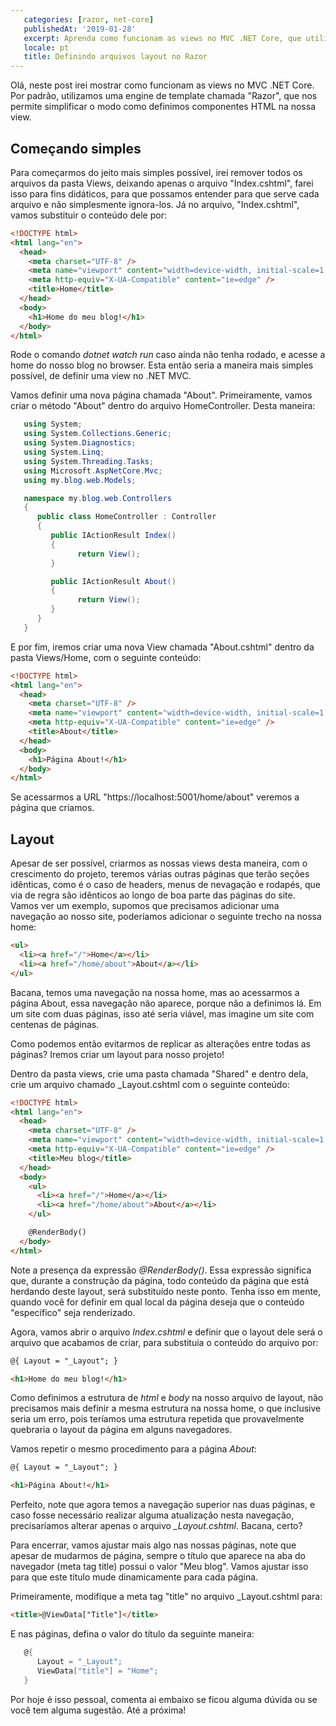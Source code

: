 ```yaml
---
   categories: [razor, net-core]
   publishedAt: '2019-01-28'
   excerpt: Aprenda como funcionam as views no MVC .NET Core, que utilizam a engine de template chamada Razor.
   locale: pt
   title: Definindo arquivos layout no Razor
---
```


Olá, neste post irei mostrar como funcionam as views no MVC .NET Core. Por padrão, utilizamos uma engine de template chamada "Razor", que nos permite simplificar o modo como definimos componentes HTML na nossa view.

## Começando simples

Para começarmos do jeito mais simples possível, irei remover todos os arquivos da pasta Views, deixando apenas o arquivo "Index.cshtml", farei isso para fins didáticos, para que possamos entender para que serve cada arquivo e não simplesmente ignora-los. Já no arquivo, "Index.cshtml", vamos substituir o conteúdo dele por:

```html
<!DOCTYPE html>
<html lang="en">
  <head>
    <meta charset="UTF-8" />
    <meta name="viewport" content="width=device-width, initial-scale=1.0" />
    <meta http-equiv="X-UA-Compatible" content="ie=edge" />
    <title>Home</title>
  </head>
  <body>
    <h1>Home do meu blog!</h1>
  </body>
</html>
```

Rode o comando _dotnet watch run_ caso ainda não tenha rodado, e acesse a home do nosso blog no browser. Esta então seria a maneira mais simples possível, de definir uma view no .NET MVC.

Vamos definir uma nova página chamada "About". Primeiramente, vamos criar o método "About" dentro do arquivo HomeController. Desta maneira:

```c#
   using System;
   using System.Collections.Generic;
   using System.Diagnostics;
   using System.Linq;
   using System.Threading.Tasks;
   using Microsoft.AspNetCore.Mvc;
   using my.blog.web.Models;

   namespace my.blog.web.Controllers
   {
      public class HomeController : Controller
      {
         public IActionResult Index()
         {
               return View();
         }

         public IActionResult About()
         {
               return View();
         }
      }
   }
```

E por fim, iremos criar uma nova View chamada "About.cshtml" dentro da pasta Views/Home, com o seguinte conteúdo:

```html
<!DOCTYPE html>
<html lang="en">
  <head>
    <meta charset="UTF-8" />
    <meta name="viewport" content="width=device-width, initial-scale=1.0" />
    <meta http-equiv="X-UA-Compatible" content="ie=edge" />
    <title>About</title>
  </head>
  <body>
    <h1>Página About!</h1>
  </body>
</html>
```

Se acessarmos a URL "https://localhost:5001/home/about" veremos a página que criamos.

## Layout

Apesar de ser possível, criarmos as nossas views desta maneira, com o crescimento do projeto, teremos várias outras páginas que terão seções idênticas, como é o caso de headers, menus de nevagação e rodapés, que via de regra são idênticos ao longo de boa parte das páginas do site. Vamos ver um exemplo, supomos que precisamos adicionar uma navegação ao nosso site, poderíamos adicionar o seguinte trecho na nossa home:

```html
<ul>
  <li><a href="/">Home</a></li>
  <li><a href="/home/about">About</a></li>
</ul>
```

Bacana, temos uma navegação na nossa home, mas ao acessarmos a página About, essa navegação não aparece, porque não a definimos lá. Em um site com duas páginas, isso até seria viável, mas imagine um site com centenas de páginas.

Como podemos então evitarmos de replicar as alterações entre todas as páginas? Iremos criar um layout para nosso projeto!

Dentro da pasta views, crie uma pasta chamada "Shared" e dentro dela, crie um arquivo chamado \_Layout.cshtml com o seguinte conteúdo:

```html
<!DOCTYPE html>
<html lang="en">
  <head>
    <meta charset="UTF-8" />
    <meta name="viewport" content="width=device-width, initial-scale=1.0" />
    <meta http-equiv="X-UA-Compatible" content="ie=edge" />
    <title>Meu blog</title>
  </head>
  <body>
    <ul>
      <li><a href="/">Home</a></li>
      <li><a href="/home/about">About</a></li>
    </ul>

    @RenderBody()
  </body>
</html>
```

Note a presença da expressão _@RenderBody()_. Essa expressão significa que, durante a construção da página, todo conteúdo da página que está herdando deste layout, será substituído neste ponto. Tenha isso em mente, quando você for definir em qual local da página deseja que o conteúdo "específico" seja renderizado.

Agora, vamos abrir o arquivo _Index.cshtml_ e definir que o layout dele será o arquivo que acabamos de criar, para substituia o conteúdo do arquivo por:

```html
@{ Layout = "_Layout"; }

<h1>Home do meu blog!</h1>
```

Como definimos a estrutura de _html_ e _body_ na nosso arquivo de layout, não precisamos mais definir a mesma estrutura na nossa home, o que inclusive seria um erro, pois teríamos uma estrutura repetida que provavelmente quebraria o layout da página em alguns navegadores.

Vamos repetir o mesmo procedimento para a página _About_:

```html
@{ Layout = "_Layout"; }

<h1>Página About!</h1>
```

Perfeito, note que agora temos a navegação superior nas duas páginas, e caso fosse necessário realizar alguma atualização nesta navegação, precisaríamos alterar apenas o arquivo _\_Layout.cshtml_. Bacana, certo?

Para encerrar, vamos ajustar mais algo nas nossas páginas, note que apesar de mudarmos de página, sempre o título que aparece na aba do navegador (meta tag title) possui o valor "Meu blog". Vamos ajustar isso para que este título mude dinamicamente para cada página.

Primeiramente, modifique a meta tag "title" no arquivo \_Layout.cshtml para:

```html
<title>@ViewData["Title"]</title>
```

E nas páginas, defina o valor do título da seguinte maneira:

```c#
   @{
      Layout = "_Layout";
      ViewData["title"] = "Home";
   }
```

Por hoje é isso pessoal, comenta ai embaixo se ficou alguma dúvida ou se você tem alguma sugestão. Até a próxima!
